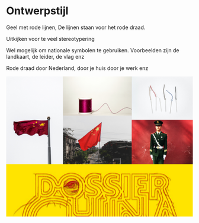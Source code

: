 # Ontwerpstijl

Geel met rode lijnen, De lijnen staan voor het rode draad.

Uitkijken voor te veel stereotypering

Wel mogelijk om nationale symbolen te gebruiken. Voorbeelden zijn de landkaart, de leider, de vlag enz

Rode draad door Nederland, door je huis door je werk enz

![](<../../.gitbook/assets/Stijl - China quiz.png>)
